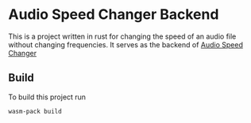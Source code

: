 # Audio Speed Changer Backend

This is a project written in rust for changing the speed of an audio file without changing frequencies.
It serves as the backend of [Audio Speed Changer](https://github.com/enmiligi/audio-speed-changer)

## Build

To build this project run

```bash
wasm-pack build
```
